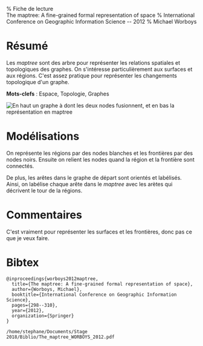 % Fiche de lecture  
The maptree: A fine-grained formal representation of space
% International Conference on Geographic Information Science -- 2012
% Michael Worboys

# Résumé

Les _maptree_ sont des arbre pour représenter les relations spatiales et
topologiques des graphes. On s'intéresse particulièrement aux surfaces et aux
régions. C'est assez pratique pour représenter les changements topologique d'un
graphe.

**Mots-clefs** : Espace, Topologie, Graphes

![En haut un graphe à dont les  deux nodes fusionnent, et en bas la
représentation en _maptree_](worboys2012.png)

# Modélisations 

On représente les régions par des nodes blanches et les frontières par des nodes
noirs. Ensuite on relient les nodes quand la région et la frontière sont
connectés.

De plus, les arêtes dans le graphe de départ sont orientés et labélisés. Ainsi,
on labélise chaque arête dans le _maptree_ avec les arètes qui décrivent le tour
de la régions.

# Commentaires

C'est vraiment pour représenter les surfaces et les frontières, donc pas ce que
je veux faire.

# Bibtex

```
@inproceedings{worboys2012maptree,
  title={The maptree: A fine-grained formal representation of space},
  author={Worboys, Michael},
  booktitle={International Conference on Geographic Information Science},
  pages={298--310},
  year={2012},
  organization={Springer}
}
```

```
/home/stephane/Documents/Stage 2018/Biblio/The_maptree_WORBOYS_2012.pdf
```
